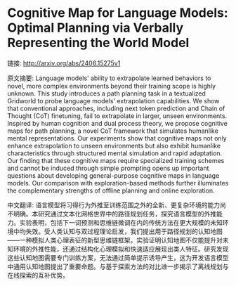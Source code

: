 # Cognitive Map for Language Models: Optimal Planning via Verbally Representing the World Model

链接: http://arxiv.org/abs/2406.15275v1

原文摘要:
Language models' ability to extrapolate learned behaviors to novel, more
complex environments beyond their training scope is highly unknown. This study
introduces a path planning task in a textualized Gridworld to probe language
models' extrapolation capabilities. We show that conventional approaches,
including next token prediction and Chain of Thought (CoT) finetuning, fail to
extrapolate in larger, unseen environments. Inspired by human cognition and
dual process theory, we propose cognitive maps for path planning, a novel CoT
framework that simulates humanlike mental representations. Our experiments show
that cognitive maps not only enhance extrapolation to unseen environments but
also exhibit humanlike characteristics through structured mental simulation and
rapid adaptation. Our finding that these cognitive maps require specialized
training schemes and cannot be induced through simple prompting opens up
important questions about developing general-purpose cognitive maps in language
models. Our comparison with exploration-based methods further illuminates the
complementary strengths of offline planning and online exploration.

中文翻译:
语言模型将习得行为外推至训练范围之外的全新、更复杂环境的能力尚不明确。本研究通过文本化网格世界中的路径规划任务，探究语言模型的外推能力。实验表明，包括下一词预测和思维链微调在内的传统方法在更大规模的未知环境中均失效。受人类认知与双过程理论启发，我们提出用于路径规划的认知地图——一种模拟人类心理表征的新型思维链框架。实验证明认知地图不仅能提升对未知环境的外推性能，还通过结构化心理模拟和快速适应展现出类人特征。研究发现这些认知地图需要专门训练方案，无法通过简单提示诱导产生，这为开发语言模型中通用认知地图提出了重要命题。与基于探索方法的对比进一步揭示了离线规划与在线探索的互补优势。
